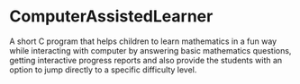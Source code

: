 # ComputerAssistedLearner
A short C program that helps children to learn mathematics in a fun way while interacting with computer by answering basic mathematics questions, getting interactive progress reports and also provide the students with an option to jump directly to a specific difficulty level.
